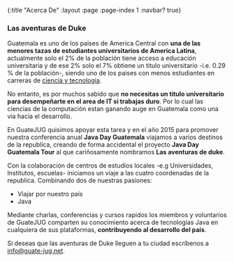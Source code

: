 {:title "Acerca De"
 :layout :page
 :page-index 1
 :navbar? true}

### Las aventuras de Duke

Guatemala es uno de los paises de America Central con **una de las menores tazas de estudiantes universitarios de America Latina**, actualmente solo el 2% de la población tiene acceso a educación universitaria y de ese 2% solo el 7% obtiene un titulo universitario -i.e. 0.29 % de la población-, siendo uno de los paises con menos estudiantes en carreras de [ciencia y tecnologia](http://contrapoder.com.gt/2015/06/29/guatemala-pocos-universitarios-muchos-abogados/).

No entanto, es por muchos sabido que **no necesitas un titulo universitario para desempeñarte en el area de IT si trabajas duro**. Por lo cual las ciencias de la computación estan ganando auge en Guatemala como una via hacia el desarrollo.

En GuateJUG quisimos apoyar esta tarea y en el año 2015 para promover nuestra conferencia anual **Java Day Guatemala** viajamos a varios destinos de la republica, creando de forma accidental el proyecto **Java Day Guatemala Tour** al que cariñosamente nombramos **Las aventuras de duke**.

Con la colaboración de centros de estudios locales -e.g Universidades, Institutos, escuelas- iniciamos un viaje a las cuatro coordenadas de la republica. Combinando dos de nuestras pasiones:

* Viajar por nuestro país
* Java

Mediante charlas, conferencias y cursos rapidos los miembros y voluntarios de GuateJUG comparten su conocimiento acerca de tecnologias Java en cualquiera de sus plataformas, **contribuyendo al desarrollo del país**.

Si deseas que las aventuras de Duke lleguen a tu ciudad escríbenos a <info@guate-jug.net>.
